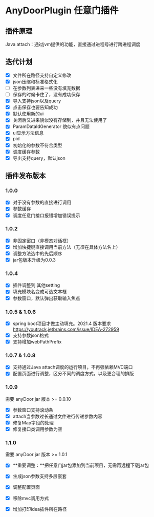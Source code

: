 # AnyDoorPlugin 任意门插件

## 插件原理
Java attach：通过jvm提供的功能，直接通过进程号进行跨进程调度

## 迭代计划
- [x] 文件所在路径支持自定义修改
- [x] json压缩和标准格式化
- [ ] 在参数列表进来一些没有填充数据
- [ ] 保存的时候卡住了，没有成功保存
- [x] 导入支持json以及query
- [x] 点击保存也要告知成功
- [x] 默认使用新的ui
- [x] 关闭后又进来貌似没有存储到，并且无法使用了
- [x] ParamDataIdGenerator 貌似有点问题
- [x] ui显示方法信息
- [x] pid
- [x] 初始化的参数不符合类型
- [x] 调度缓存参数
- [x] 导出支持query，默认json

## 插件发布版本
### 1.0.0
- [x] 对于没有参数的直接进行调用
- [x] 参数缓存
- [x] 调度任意门接口报错增加错误提示

### 1.0.2
- [x] 非固定窗口（非模态对话框）
- [x] 增加快捷键直接调用当前方法（无须在具体方法名上）
- [x] 调整方法选中的先后顺序
- [x] jar包版本升级为0.0.3

### 1.0.4
- [x] 插件调整到 其他setting
- [x] 填充模块名变成可选文本框
- [x] 参数窗口，默认弹出获取输入焦点

### 1.0.5 & 1.0.6
- [x] spring boot项目才做主动填充。2021.4 版本要求 https://youtrack.jetbrains.com/issue/IDEA-272959
- [x] 支持参数json格式
- [x] 支持增加webPathPrefix
  
### 1.0.7 & 1.0.8
- [x] 支持通过Java attach调度的运行项目，不再强依赖MVC端口
- [x] 配置页面进行调整，区分不同的调度方式，以及更合理的排版

### 1.0.9
需要 anyDoor jar 版本 >= 0.0.10
- [x] 参数窗口支持滚动条
- [x] attach当参数过长通过文件进行传递参数内容
- [x] 修复Map字段的处理
- [x] 修复接口类调用参数为空

### 1.1.0
需要 anyDoor jar 版本 >= 1.0.1
- [x] **重要调整：**把任意门jar包添加到当前项目，无需再远程下载jar包
- [x] 生成json参数支持多层嵌套
- [x] 调整配置页面
- [x] 移除mvc调用方式
- [x] 增加打印idea插件所在路径

